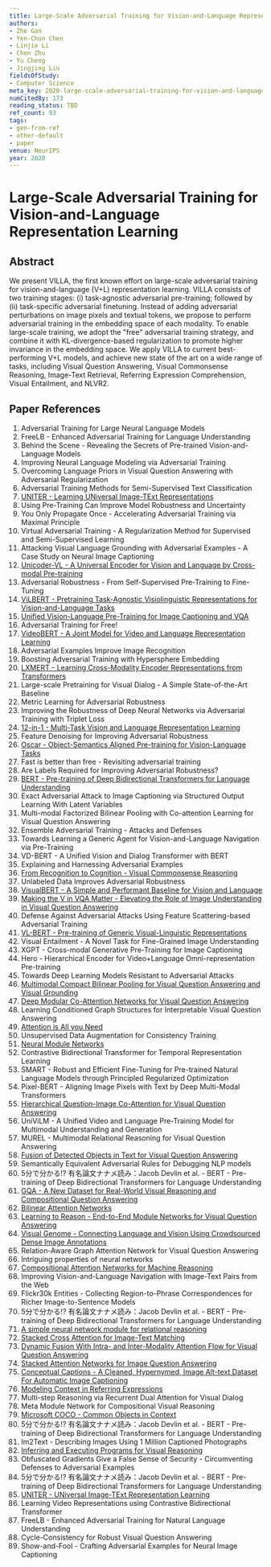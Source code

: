 ```yaml
---
title: Large-Scale Adversarial Training for Vision-and-Language Representation Learning
authors:
- Zhe Gan
- Yen-Chun Chen
- Linjie Li
- Chen Zhu
- Yu Cheng
- Jingjing Liu
fieldsOfStudy:
- Computer Science
meta_key: 2020-large-scale-adversarial-training-for-vision-and-language-representation-learning
numCitedBy: 173
reading_status: TBD
ref_count: 93
tags:
- gen-from-ref
- other-default
- paper
venue: NeurIPS
year: 2020
---
```


# Large-Scale Adversarial Training for Vision-and-Language Representation Learning

## Abstract

We present VILLA, the first known effort on large-scale adversarial training for vision-and-language (V+L) representation learning. VILLA consists of two training stages: (i) task-agnostic adversarial pre-training; followed by (ii) task-specific adversarial finetuning. Instead of adding adversarial perturbations on image pixels and textual tokens, we propose to perform adversarial training in the embedding space of each modality. To enable large-scale training, we adopt the "free" adversarial training strategy, and combine it with KL-divergence-based regularization to promote higher invariance in the embedding space. We apply VILLA to current best-performing V+L models, and achieve new state of the art on a wide range of tasks, including Visual Question Answering, Visual Commonsense Reasoning, Image-Text Retrieval, Referring Expression Comprehension, Visual Entailment, and NLVR2.

## Paper References

1. Adversarial Training for Large Neural Language Models
2. FreeLB - Enhanced Adversarial Training for Language Understanding
3. Behind the Scene - Revealing the Secrets of Pre-trained Vision-and-Language Models
4. Improving Neural Language Modeling via Adversarial Training
5. Overcoming Language Priors in Visual Question Answering with Adversarial Regularization
6. Adversarial Training Methods for Semi-Supervised Text Classification
7. [UNITER - Learning UNiversal Image-TExt Representations](2019-uniter-learning-universal-image-text-representations)
8. Using Pre-Training Can Improve Model Robustness and Uncertainty
9. You Only Propagate Once - Accelerating Adversarial Training via Maximal Principle
10. Virtual Adversarial Training - A Regularization Method for Supervised and Semi-Supervised Learning
11. Attacking Visual Language Grounding with Adversarial Examples - A Case Study on Neural Image Captioning
12. [Unicoder-VL - A Universal Encoder for Vision and Language by Cross-modal Pre-training](2020-unicoder-vl-a-universal-encoder-for-vision-and-language-by-cross-modal-pre-training)
13. Adversarial Robustness - From Self-Supervised Pre-Training to Fine-Tuning
14. [ViLBERT - Pretraining Task-Agnostic Visiolinguistic Representations for Vision-and-Language Tasks](2019-vilbert-pretraining-task-agnostic-visiolinguistic-representations-for-vision-and-language-tasks)
15. [Unified Vision-Language Pre-Training for Image Captioning and VQA](2020-unified-vision-language-pre-training-for-image-captioning-and-vqa)
16. Adversarial Training for Free!
17. [VideoBERT - A Joint Model for Video and Language Representation Learning](2019-videobert-a-joint-model-for-video-and-language-representation-learning)
18. Adversarial Examples Improve Image Recognition
19. Boosting Adversarial Training with Hypersphere Embedding
20. [LXMERT - Learning Cross-Modality Encoder Representations from Transformers](2019-lxmert-learning-cross-modality-encoder-representations-from-transformers)
21. Large-scale Pretraining for Visual Dialog - A Simple State-of-the-Art Baseline
22. Metric Learning for Adversarial Robustness
23. Improving the Robustness of Deep Neural Networks via Adversarial Training with Triplet Loss
24. [12-in-1 - Multi-Task Vision and Language Representation Learning](2020-12-in-1-multi-task-vision-and-language-representation-learning)
25. Feature Denoising for Improving Adversarial Robustness
26. [Oscar - Object-Semantics Aligned Pre-training for Vision-Language Tasks](2020-oscar-object-semantics-aligned-pre-training-for-vision-language-tasks)
27. Fast is better than free - Revisiting adversarial training
28. Are Labels Required for Improving Adversarial Robustness?
29. [BERT - Pre-training of Deep Bidirectional Transformers for Language Understanding](2019-bert-pre-training-of-deep-bidirectional-transformers-for-language-understanding)
30. Exact Adversarial Attack to Image Captioning via Structured Output Learning With Latent Variables
31. Multi-modal Factorized Bilinear Pooling with Co-attention Learning for Visual Question Answering
32. Ensemble Adversarial Training - Attacks and Defenses
33. Towards Learning a Generic Agent for Vision-and-Language Navigation via Pre-Training
34. VD-BERT - A Unified Vision and Dialog Transformer with BERT
35. Explaining and Harnessing Adversarial Examples
36. [From Recognition to Cognition - Visual Commonsense Reasoning](2019-from-recognition-to-cognition-visual-commonsense-reasoning)
37. Unlabeled Data Improves Adversarial Robustness
38. [VisualBERT - A Simple and Performant Baseline for Vision and Language](2019-visualbert-a-simple-and-performant-baseline-for-vision-and-language)
39. [Making the V in VQA Matter - Elevating the Role of Image Understanding in Visual Question Answering](2017-making-the-v-in-vqa-matter-elevating-the-role-of-image-understanding-in-visual-question-answering)
40. Defense Against Adversarial Attacks Using Feature Scattering-based Adversarial Training
41. [VL-BERT - Pre-training of Generic Visual-Linguistic Representations](2020-vl-bert-pre-training-of-generic-visual-linguistic-representations)
42. Visual Entailment - A Novel Task for Fine-Grained Image Understanding
43. XGPT - Cross-modal Generative Pre-Training for Image Captioning
44. Hero - Hierarchical Encoder for Video+Language Omni-representation Pre-training
45. Towards Deep Learning Models Resistant to Adversarial Attacks
46. [Multimodal Compact Bilinear Pooling for Visual Question Answering and Visual Grounding](2016-multimodal-compact-bilinear-pooling-for-visual-question-answering-and-visual-grounding)
47. [Deep Modular Co-Attention Networks for Visual Question Answering](2019-deep-modular-co-attention-networks-for-visual-question-answering)
48. Learning Conditioned Graph Structures for Interpretable Visual Question Answering
49. [Attention is All you Need](2017-attention-is-all-you-need)
50. Unsupervised Data Augmentation for Consistency Training
51. [Neural Module Networks](2016-neural-module-networks)
52. Contrastive Bidirectional Transformer for Temporal Representation Learning
53. SMART - Robust and Efficient Fine-Tuning for Pre-trained Natural Language Models through Principled Regularized Optimization
54. Pixel-BERT - Aligning Image Pixels with Text by Deep Multi-Modal Transformers
55. [Hierarchical Question-Image Co-Attention for Visual Question Answering](2016-hierarchical-question-image-co-attention-for-visual-question-answering)
56. UniViLM - A Unified Video and Language Pre-Training Model for Multimodal Understanding and Generation
57. MUREL - Multimodal Relational Reasoning for Visual Question Answering
58. [Fusion of Detected Objects in Text for Visual Question Answering](2019-fusion-of-detected-objects-in-text-for-visual-question-answering)
59. Semantically Equivalent Adversarial Rules for Debugging NLP models
60. 5分で分かる!? 有名論文ナナメ読み：Jacob Devlin et al. - BERT - Pre-training of Deep Bidirectional Transformers for Language Understanding
61. [GQA - A New Dataset for Real-World Visual Reasoning and Compositional Question Answering](2019-gqa-a-new-dataset-for-real-world-visual-reasoning-and-compositional-question-answering)
62. [Bilinear Attention Networks](2018-bilinear-attention-networks)
63. [Learning to Reason - End-to-End Module Networks for Visual Question Answering](2017-learning-to-reason-end-to-end-module-networks-for-visual-question-answering)
64. [Visual Genome - Connecting Language and Vision Using Crowdsourced Dense Image Annotations](2016-visual-genome-connecting-language-and-vision-using-crowdsourced-dense-image-annotations)
65. Relation-Aware Graph Attention Network for Visual Question Answering
66. Intriguing properties of neural networks
67. [Compositional Attention Networks for Machine Reasoning](2018-compositional-attention-networks-for-machine-reasoning)
68. Improving Vision-and-Language Navigation with Image-Text Pairs from the Web
69. Flickr30k Entities - Collecting Region-to-Phrase Correspondences for Richer Image-to-Sentence Models
70. 5分で分かる!? 有名論文ナナメ読み：Jacob Devlin et al. - BERT - Pre-training of Deep Bidirectional Transformers for Language Understanding
71. [A simple neural network module for relational reasoning](2017-a-simple-neural-network-module-for-relational-reasoning)
72. [Stacked Cross Attention for Image-Text Matching](2018-stacked-cross-attention-for-image-text-matching)
73. [Dynamic Fusion With Intra- and Inter-Modality Attention Flow for Visual Question Answering](2019-dynamic-fusion-with-intra-and-inter-modality-attention-flow-for-visual-question-answering)
74. [Stacked Attention Networks for Image Question Answering](2016-stacked-attention-networks-for-image-question-answering)
75. [Conceptual Captions - A Cleaned, Hypernymed, Image Alt-text Dataset For Automatic Image Captioning](2018-conceptual-captions-a-cleaned-hypernymed-image-alt-text-dataset-for-automatic-image-captioning)
76. [Modeling Context in Referring Expressions](2016-modeling-context-in-referring-expressions)
77. Multi-step Reasoning via Recurrent Dual Attention for Visual Dialog
78. Meta Module Network for Compositional Visual Reasoning
79. [Microsoft COCO - Common Objects in Context](2014-microsoft-coco-common-objects-in-context)
80. 5分で分かる!? 有名論文ナナメ読み：Jacob Devlin et al. - BERT - Pre-training of Deep Bidirectional Transformers for Language Understanding
81. Im2Text - Describing Images Using 1 Million Captioned Photographs
82. [Inferring and Executing Programs for Visual Reasoning](2017-inferring-and-executing-programs-for-visual-reasoning)
83. Obfuscated Gradients Give a False Sense of Security - Circumventing Defenses to Adversarial Examples
84. 5分で分かる!? 有名論文ナナメ読み：Jacob Devlin et al. - BERT - Pre-training of Deep Bidirectional Transformers for Language Understanding
85. [UNITER - UNiversal Image-TExt Representation Learning](2020-uniter-universal-image-text-representation-learning)
86. Learning Video Representations using Contrastive Bidirectional Transformer
87. FreeLB - Enhanced Adversarial Training for Natural Language Understanding
88. Cycle-Consistency for Robust Visual Question Answering
89. Show-and-Fool - Crafting Adversarial Examples for Neural Image Captioning

